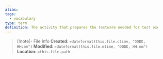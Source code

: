 ```yaml
---
alias: 
tags:
  - vocabulary
type: term
definition: The activity that prepares the testware needed for test execution based on test analysis and design.
---
```

> [!note]- File Info
> **Created**:  `=dateformat(this.file.ctime, "DDDD, HH:mm")`
> **Modified**: `=dateformat(this.file.mtime, "DDDD, HH:mm")` 
> **Location**: `=this.file.path`